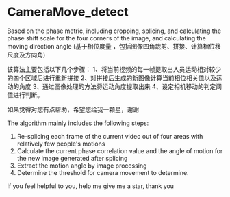 # CameraMove_detect
Based on the phase metric, including cropping, splicing, and calculating the phase shift scale for the four corners of the image, and calculating the moving direction angle (基于相位度量 ，包括图像四角裁剪、拼接、计算相位移尺度及方向角)

该算法主要包括以下几个步骤：
1、将当前视频的每一帧提取出人员运动相对较少的四个区域后进行重新拼接
2、对拼接后生成的新图像计算当前相位相关值以及运动的角度
3、通过图像处理的方法将运动角度提取出来
4、设定相机移动的判定阈值进行判断。

如果觉得对您有点帮助，希望您给我一颗星，谢谢

The algorithm mainly includes the following steps:
1. Re-splicing each frame of the current video out of four areas with relatively few people's motions
2. Calculate the current phase correlation value and the angle of motion for the new image generated after splicing
3. Extract the motion angle by image processing
4. Determine the threshold for camera movement to determine.

If you feel helpful to you, help me give me a star, thank you
